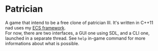# Patrician

A game that intend to be a free clone of patrician III. It's written in C++11 nad uses my [ECS framework](https://gitlab.com/Emeraude/ECS).  
For now, there are two interfaces, a GUI one using SDL, and a CLI one, launched in a separate thread. See `help` in-game command for more informations about what is possible.
